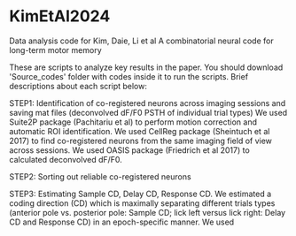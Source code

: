 # KimEtAl2024
Data analysis code for Kim, Daie, Li et al A combinatorial neural code for long-term motor memory

These are scripts to analyze key results in the paper. You should download 'Source_codes' folder with codes inside it to run the scripts.
Brief descriptions about each script below:

STEP1: Identification of co-registered neurons across imaging sessions and saving mat files (deconvolved dF/F0 PSTH of individual trial types) 
We used Suite2P package (Pachitariu et al) to perform motion correction and automatic ROI identification.
We used CellReg package (Sheintuch et al 2017) to find co-registered neurons from the same imaging field of view across sessions.
We used OASIS package (Friedrich et al 2017) to calculated deconvolved dF/F0.

STEP2: Sorting out reliable co-registered neurons

STEP3: Estimating Sample CD, Delay CD, Response CD.
We estimated a coding direction (CD) which is maximally separating different trials types (anterior pole vs. posterior pole: Sample CD; lick left versus lick right: Delay CD and Response CD) in an epoch-specific manner. We used 
